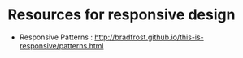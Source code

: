 # Resources for responsive design


- Responsive Patterns : <http://bradfrost.github.io/this-is-responsive/patterns.html>
